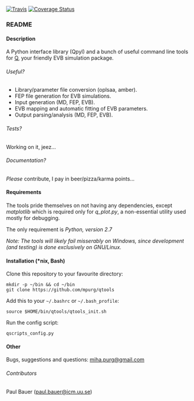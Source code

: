 [![Travis](https://api.travis-ci.org/mpurg/qtools.svg?branch=master)](https://travis-ci.org/mpurg/qtools)  [![Coverage Status](https://coveralls.io/repos/github/mpurg/qtools/badge.svg?branch=master)](https://coveralls.io/github/mpurg/qtools?branch=master)

  
  

### README 

#### Description

A Python interface library (Qpyl) and a bunch of useful command line tools for [Q](http://xray.bmc.uu.se/~aqwww/q/), your friendly EVB simulation package.

###### Useful?

- Library/parameter file conversion (oplsaa, amber).
- FEP file generation for EVB simulations.
- Input generation (MD, FEP, EVB).
- EVB mapping and automatic fitting of EVB parameters.
- Output parsing/analysis (MD, FEP, EVB).

###### Tests?

Working on it, jeez...

###### Documentation?

*Please* contribute, I pay in beer/pizza/karma points...


#### Requirements

The tools pride themselves on not having any dependencies, except *matplotlib*
which is required only for *q_plot.py*, a non-essential utility used mostly for
debugging.

The only requirement is *Python, version 2.7*

*Note: The tools will likely fail misserably on Windows,
since development (and testing) is done exclusively on GNU/Linux.*

#### Installation (\*nix, Bash)
Clone this repository to your favourite directory:  
```
mkdir -p ~/bin && cd ~/bin
git clone https://github.com/mpurg/qtools
```



Add this to your `~/.bashrc` or `~/.bash_profile`:  
```
source $HOME/bin/qtools/qtools_init.sh
```

Run the config script:  
```
qscripts_config.py
```



#### Other
Bugs, suggestions and questions: miha.purg@gmail.com


###### Contributors
Paul Bauer (paul.bauer@icm.uu.se)



